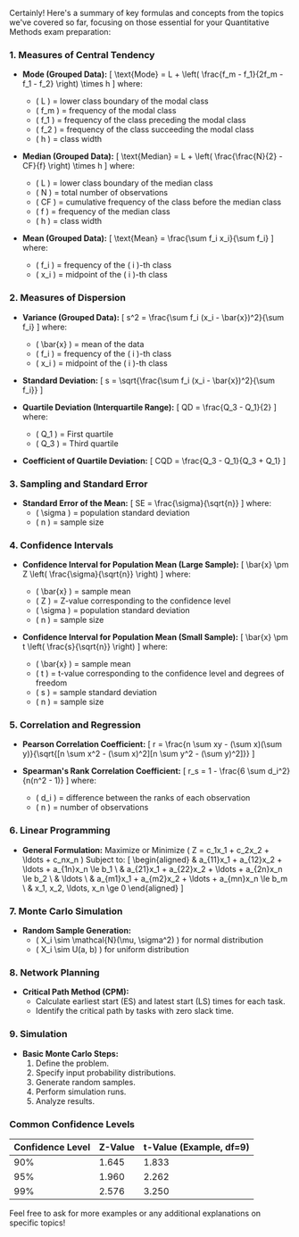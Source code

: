 Certainly! Here's a summary of key formulas and concepts from the topics we've covered so far, focusing on those essential for your Quantitative Methods exam preparation:

### **1. Measures of Central Tendency**
- **Mode (Grouped Data):**
  \[
  \text{Mode} = L + \left( \frac{f_m - f_1}{2f_m - f_1 - f_2} \right) \times h
  \]
  where:
  - \( L \) = lower class boundary of the modal class
  - \( f_m \) = frequency of the modal class
  - \( f_1 \) = frequency of the class preceding the modal class
  - \( f_2 \) = frequency of the class succeeding the modal class
  - \( h \) = class width

- **Median (Grouped Data):**
  \[
  \text{Median} = L + \left( \frac{\frac{N}{2} - CF}{f} \right) \times h
  \]
  where:
  - \( L \) = lower class boundary of the median class
  - \( N \) = total number of observations
  - \( CF \) = cumulative frequency of the class before the median class
  - \( f \) = frequency of the median class
  - \( h \) = class width

- **Mean (Grouped Data):**
  \[
  \text{Mean} = \frac{\sum f_i x_i}{\sum f_i}
  \]
  where:
  - \( f_i \) = frequency of the \( i \)-th class
  - \( x_i \) = midpoint of the \( i \)-th class

### **2. Measures of Dispersion**
- **Variance (Grouped Data):**
  \[
  s^2 = \frac{\sum f_i (x_i - \bar{x})^2}{\sum f_i}
  \]
  where:
  - \( \bar{x} \) = mean of the data
  - \( f_i \) = frequency of the \( i \)-th class
  - \( x_i \) = midpoint of the \( i \)-th class

- **Standard Deviation:**
  \[
  s = \sqrt{\frac{\sum f_i (x_i - \bar{x})^2}{\sum f_i}}
  \]

- **Quartile Deviation (Interquartile Range):**
  \[
  QD = \frac{Q_3 - Q_1}{2}
  \]
  where:
  - \( Q_1 \) = First quartile
  - \( Q_3 \) = Third quartile

- **Coefficient of Quartile Deviation:**
  \[
  CQD = \frac{Q_3 - Q_1}{Q_3 + Q_1}
  \]

### **3. Sampling and Standard Error**
- **Standard Error of the Mean:**
  \[
  SE = \frac{\sigma}{\sqrt{n}}
  \]
  where:
  - \( \sigma \) = population standard deviation
  - \( n \) = sample size

### **4. Confidence Intervals**
- **Confidence Interval for Population Mean (Large Sample):**
  \[
  \bar{x} \pm Z \left( \frac{\sigma}{\sqrt{n}} \right)
  \]
  where:
  - \( \bar{x} \) = sample mean
  - \( Z \) = Z-value corresponding to the confidence level
  - \( \sigma \) = population standard deviation
  - \( n \) = sample size

- **Confidence Interval for Population Mean (Small Sample):**
  \[
  \bar{x} \pm t \left( \frac{s}{\sqrt{n}} \right)
  \]
  where:
  - \( \bar{x} \) = sample mean
  - \( t \) = t-value corresponding to the confidence level and degrees of freedom
  - \( s \) = sample standard deviation
  - \( n \) = sample size

### **5. Correlation and Regression**
- **Pearson Correlation Coefficient:**
  \[
  r = \frac{n \sum xy - (\sum x)(\sum y)}{\sqrt{[n \sum x^2 - (\sum x)^2][n \sum y^2 - (\sum y)^2]}}
  \]

- **Spearman's Rank Correlation Coefficient:**
  \[
  r_s = 1 - \frac{6 \sum d_i^2}{n(n^2 - 1)}
  \]
  where:
  - \( d_i \) = difference between the ranks of each observation
  - \( n \) = number of observations

### **6. Linear Programming**
- **General Formulation:**
  Maximize or Minimize \( Z = c_1x_1 + c_2x_2 + \ldots + c_nx_n \)
  Subject to:
  \[
  \begin{aligned}
    & a_{11}x_1 + a_{12}x_2 + \ldots + a_{1n}x_n \le b_1 \\
    & a_{21}x_1 + a_{22}x_2 + \ldots + a_{2n}x_n \le b_2 \\
    & \ldots \\
    & a_{m1}x_1 + a_{m2}x_2 + \ldots + a_{mn}x_n \le b_m \\
    & x_1, x_2, \ldots, x_n \ge 0
  \end{aligned}
  \]

### **7. Monte Carlo Simulation**
- **Random Sample Generation:**
  - \( X_i \sim \mathcal{N}(\mu, \sigma^2) \) for normal distribution
  - \( X_i \sim U(a, b) \) for uniform distribution

### **8. Network Planning**
- **Critical Path Method (CPM):**
  - Calculate earliest start (ES) and latest start (LS) times for each task.
  - Identify the critical path by tasks with zero slack time.

### **9. Simulation**
- **Basic Monte Carlo Steps:**
  1. Define the problem.
  2. Specify input probability distributions.
  3. Generate random samples.
  4. Perform simulation runs.
  5. Analyze results.

### Common Confidence Levels

| Confidence Level | Z-Value   | t-Value (Example, df=9) |
|------------------|-----------|-------------------------|
| 90%              | 1.645     | 1.833                   |
| 95%              | 1.960     | 2.262                   |
| 99%              | 2.576     | 3.250                   |

Feel free to ask for more examples or any additional explanations on specific topics!